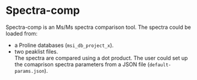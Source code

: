 # Spectra-comp
Spectra-comp is an Ms/Ms spectra comparison tool. The spectra could be loaded from:
* a Proline databases (<code>msi_db_project_x</code>). 
* two peaklist files.
<br/>The spectra are compared using a dot product. The user could set up the comaprison spectra parameters from a JSON file (<code>default-params.json</code>).
